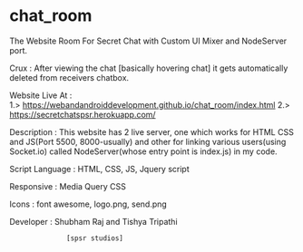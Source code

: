 # chat_room
The Website Room For Secret Chat with Custom UI Mixer and NodeServer port.

Crux : After viewing the chat [basically hovering chat] it gets automatically deleted from receivers chatbox.

Website Live At :     
1.> https://webandandroiddevelopment.github.io/chat_room/index.html
2.> https://secretchatspsr.herokuapp.com/

Description : This website has 2 live server, one which works for HTML CSS and JS(Port 5500, 8000-usually) and other for linking various users(using Socket.io) called NodeServer(whose entry point is index.js) in my code.

Script Language : HTML, CSS, JS, Jquery script

Responsive : Media Query CSS

Icons : font awesome, logo.png, send.png

Developer : Shubham Raj and Tishya Tripathi 
        
                  [spsr studios]


